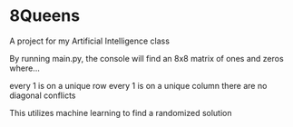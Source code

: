 # 8Queens
A project for my Artificial Intelligence class

By running main.py, the console will find an 8x8 matrix of ones and zeros where...

every 1 is on a unique row
every 1 is on a unique column
there are no diagonal conflicts

This utilizes machine learning to find a randomized solution
